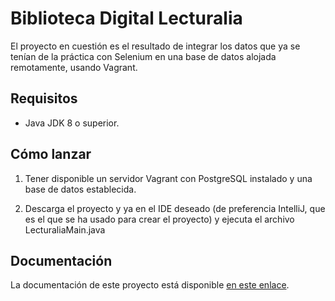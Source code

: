 # Biblioteca Digital Lecturalia

El proyecto en cuestión es el resultado de integrar los datos que ya se tenían de 
la práctica con Selenium en una base de datos alojada remotamente, usando Vagrant.

## Requisitos

- Java JDK 8 o superior.

## Cómo lanzar
1. Tener disponible un servidor Vagrant con PostgreSQL instalado y una base de datos establecida.

2. Descarga el proyecto y ya en el IDE deseado (de preferencia IntelliJ,
   que es el que se ha usado para crear el proyecto) y ejecuta el archivo LecturaliaMain.java

## Documentación
La documentación de este proyecto está disponible [en este enlace](javadoc/allpackages-index.html).
